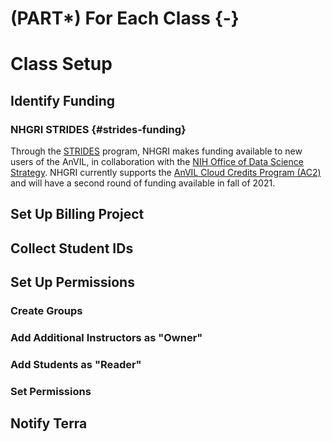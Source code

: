 # (PART\*) For Each Class {-}

# Class Setup

## Identify Funding

### NHGRI STRIDES {#strides-funding}

Through the [STRIDES](https://datascience.nih.gov/strides) program, NHGRI makes funding available to new users of the AnVIL, in collaboration with the [NIH Office of Data Science Strategy](https://datascience.nih.gov/about/odss). NHGRI currently supports the [AnVIL Cloud Credits Program (AC2)](https://anvilproject.org/news/2021/04/12/announcing-anvil-cloud-cost-credits-program) and will have a second round of funding available in fall of 2021.

## Set Up Billing Project

## Collect Student IDs

## Set Up Permissions

### Create Groups

<!-- To manage group permissions for Instructors versus students -->

### Add Additional Instructors as "Owner"

<!-- To Instructor Group -->

### Add Students as "Reader"

<!-- to Student Group -->

### Set Permissions

<!-- Set Instructor and Student permissions for Workspace and Terra Billing Projects -->

## Notify Terra

<!-- Request no scheduled maintenance downtime / ask about major changes -->
